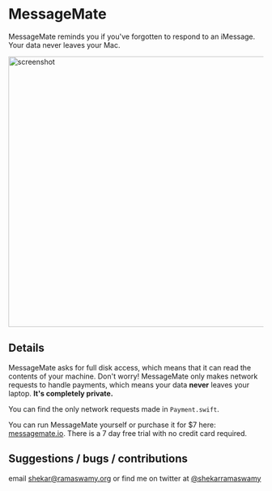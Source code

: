 # MessageMate

MessageMate reminds you if you&apos;ve forgotten to respond to an iMessage. Your data never leaves your Mac.

<img width="535" alt="screenshot" src="https://github.com/shekarramaswamy4/MessageMate/assets/31163793/f7611d2a-67bb-4e74-8313-73f48f7b8be2">

## Details

MessageMate asks for full disk access, which means that it can read the contents of your machine. Don't worry! MessageMate only makes network requests to handle payments, which means your data **never** leaves your laptop. **It's completely private.**

You can find the only network requests made in `Payment.swift`.

You can run MessageMate yourself or purchase it for $7 here: [messagemate.io](https://www.messagemate.io). There is a 7 day free trial with no credit card required.

## Suggestions / bugs / contributions

email shekar@ramaswamy.org or find me on twitter at [@shekarramaswamy](https://twitter.com/shekarramaswamy)
